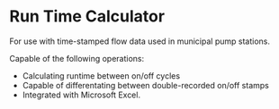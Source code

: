 # Run Time Calculator

For use with time-stamped flow data used in municipal pump stations. 

Capable of the following operations:
* Calculating runtime between on/off cycles
* Capable of differentating between double-recorded on/off stamps
* Integrated with Microsoft Excel. 

